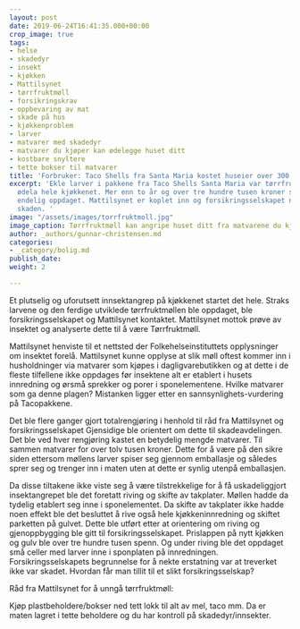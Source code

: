```yaml
---
layout: post
date: 2019-06-24T16:41:35.000+00:00
crop_image: true
tags:
- helse
- skadedyr
- insekt
- kjøkken
- Mattilsynet
- tørrfruktmøll
- forsikringskrav
- oppbevaring av mat
- skade på hus
- kjøkkenproblem
- larver
- matvarer med skadedyr
- matvarer du kjøper kan ødelegge huset ditt
- kostbare snyltere
- tette bokser til matvarer
title: 'Forbruker: Taco Shells fra Santa Maria kostet huseier over 300.000,-.'
excerpt: 'Ekle larver i pakkene fra Taco Shells Santa Maria var tørrfruktmøll som
  ødela hele kjøkkenet. Mer enn to år og over tre hundre tusen kroner senere er synderen
  endelig oppdaget. Mattilsynet er koplet inn og forsikringsselskapet nekter å dekke
  skaden. '
image: "/assets/images/torrfruktmoll.jpg"
image_caption: Tørrfruktmøll kan angripe huset ditt fra matvarene du kjøper.
author: _authors/gunnar-christensen.md
categories:
- _category/bolig.md
publish_date: 
weight: 2

---
```

Et plutselig og uforutsett innsektangrep på kjøkkenet startet det hele. Straks larvene og den ferdige utviklede tørrfruktmøllen ble oppdaget, ble forsikringsselskapet og Mattilsynet kontaktet. Mattilsynet mottok prøve av insektet og analyserte dette til å være Tørrfruktmøll.

Mattilsynet henviste til et nettsted der Folkehelseinstituttets opplysninger om insektet forelå. Mattilsynet kunne opplyse at slik møll oftest kommer inn i husholdninger via matvarer som kjøpes i dagligvarebutikken og at dette i de fleste tilfellene ikke oppdages før insektene alt er etablert i husets innredning og ørsmå sprekker og porer i sponelementene. Hvilke matvarer som ga denne plagen? Mistanken ligger etter en sannsynlighets-vurdering på Tacopakkene.

Det ble flere ganger gjort totalrengjøring i henhold til råd fra Mattilsynet og forsikringsselskapet Gjensidige ble orientert om dette til skadeavdelingen. Det ble ved hver rengjøring kastet en betydelig mengde matvarer. Til sammen matvarer for over tolv tusen kroner. Dette for å være på den sikre siden ettersom møllens larver spiser seg gjennom emballasje og således sprer seg og trenger inn i maten uten at dette er synlig utenpå emballasjen.

Da disse tiltakene ikke viste seg å være tilstrekkelige for å få uskadeliggjort insektangrepet ble det foretatt riving og skifte av takplater. Møllen hadde da tydelig etablert seg inne i sponelementet. Da skifte av takplater ikke hadde noen effekt ble det besluttet å rive også hele kjøkkeninnredning og skiftet parketten på gulvet. Dette ble utført etter at orientering om riving og gjenoppbygging ble gitt til forsikringsselskapet. Prislappen på nytt kjøkken og gulv ble over tre hundre tusen spenn. Og under riving ble det oppdaget små celler med larver inne i sponplaten på innredningen. Forsikringsselskapets begrunnelse for å nekte erstatning var at treverket ikke var skadet. Hvordan får man tillit til et slikt forsikringsselskap?

Råd fra Mattilsynet for å unngå tørrfruktmøll:

Kjøp plastbeholdere/bokser ned tett lokk til alt av mel, taco mm. Da er maten lagret i tette beholdere og du har kontroll på skadedyr/innsekter.